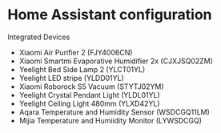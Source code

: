 # Home Assistant configuration

Integrated Devices

- Xiaomi Air Purifier 2 (FJY4006CN)
- Xiaomi Smartmi Evaporative Humidifier 2x (CJXJSQ02ZM)
- Yeelight Bed Side Lamp 2 (YLCT01YL)
- Yeelight LED stripe (YLDD01YL)
- Xiaomi Roborock S5 Vacuum (STYTJ02YM)
- Yeelight Crystal Pendant Light (YLDL01YL)
- Yeelight Ceiling Light 480mm (YLXD42YL)
- Aqara Temperature and Humidity Sensor (WSDCGQ11LM)
- Mijia Temperature and Humiidity Monitor (LYWSDCGQ)